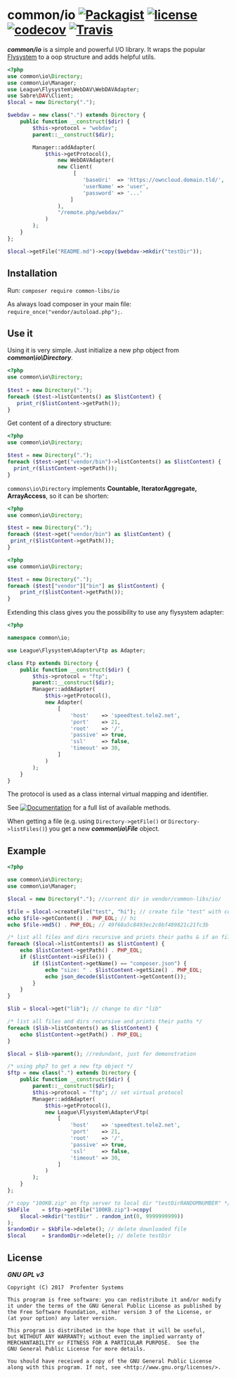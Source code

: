 # common/io [![Packagist](https://img.shields.io/packagist/v/common-libs/io.svg?style=flat-square)](https://packagist.org/packages/common-libs/io)  [![license](https://img.shields.io/github/license/common-libs/io.svg?style=flat-square)](https://github.com/common-libs/io)  [![codecov](https://codecov.io/gh/common-libs/io/branch/master/graph/badge.svg)](https://codecov.io/gh/common-libs/io) [![Travis](https://img.shields.io/travis/common-libs/io.svg?style=flat-square)](https://travis-ci.org/common-libs/io)

***common/io*** is a simple and powerful I/O library. It wraps the popular [Flysystem](https://flysystem.thephpleague.com/) 
to a oop structure and adds helpful utils.

````php
<?php
use common\io\Directory;
use common\io\Manager;
use League\Flysystem\WebDAV\WebDAVAdapter;
use Sabre\DAV\Client;
$local = new Directory(".");

$webdav = new class(".") extends Directory {
	public function __construct($dir) {
		$this->protocol = "webdav";
        parent::__construct($dir);

        Manager::addAdapter(
            $this->getProtocol(),
			    new WebDAVAdapter(
				new Client(
					 [
						'baseUri'  => 'https://owncloud.domain.tld/',
						'userName' => 'user',
						'password' => '...'
					]
				),
				"/remote.php/webdav/"
			)
		);
	}
};

$local->getFile("README.md")->copy($webdav->mkdir("testDir"));
````
## Installation

Run: `composer require common-libs/io`

As always load composer in your main file: `require_once("vendor/autoload.php");`.

## Use it
Using it is very simple. Just initialize a new php object from ***common\io\Directory***.
 
 ````php
 <?php
 use common\io\Directory;
   
 $test = new Directory(".");
 foreach ($test->listContents() as $listContent) {
 	print_r($listContent->getPath());
 }
 ````
 Get content of a directory structure:
  ````php
  <?php
  use common\io\Directory;

  $test = new Directory(".");
  foreach ($test->get("vendor/bin")->listContents() as $listContent) {
  	print_r($listContent->getPath());
  }
  ````
  
 `commons\io\Directory` implements **Countable, IteratorAggregate, ArrayAccess**, so it can be shorten:
   ````php
   <?php
   use common\io\Directory;
 
   $test = new Directory(".");
   foreach ($test->get("vendor/bin") as $listContent) {
   	print_r($listContent->getPath());
   }
   ```` 
````php
<?php
use common\io\Directory;

$test = new Directory(".");
foreach ($test["vendor"]["bin"] as $listContent) {
    print_r($listContent->getPath());
}
```` 
   
 
 
 Extending this class gives you the possibility to use any flysystem adapter:

```php
<?php

namespace common\io;

use League\Flysystem\Adapter\Ftp as Adapter;

class Ftp extends Directory {
	public function __construct($dir) {
		$this->protocol = "ftp";
		parent::__construct($dir);
		Manager::addAdapter(
			$this->getProtocol(),
			new Adapter(
				[
					'host'    => 'speedtest.tele2.net',
					'port'    => 21,
					'root'    => '/',
					'passive' => true,
					'ssl'     => false,
					'timeout' => 30,
				]
			)
		);
	}
}
```
The protocol is used as a class internal virtual mapping and identifier.

See [![Documentation](https://img.shields.io/badge/Documentation-api-orange.svg?style=flat-square)](https://common-libs.github.io/io/) for a full list of available methods.

When getting a file (e.g. using `Directory->getFile()` or `Directory->listFiles()`) you get a new ***common\io\File*** object.

## Example
```php
<?php

use common\io\Directory;
use common\io\Manager;

$local = new Directory("."); //current dir in vendor/common-libs/io/

$file = $local->createFile("test", "hi"); // create file "test" with content hi
echo $file->getContent() . PHP_EOL; // hi
echo $file->md5() . PHP_EOL; // 49f68a5c8493ec2c0bf489821c21fc3b

/* list all files and dirs recursive and prints their paths & if an file "composer.json" is found more infos are printed */
foreach ($local->listContents() as $listContent) { 
	echo $listContent->getPath() . PHP_EOL;
	if ($listContent->isFile()) {
		if ($listContent->getName() == "composer.json") {
			echo "size: " . $listContent->getSize() . PHP_EOL;
			echo json_decode($listContent->getContent());
		}
	}
}

$lib = $local->get("lib"); // change to dir "lib"

/* list all files and dirs recursive and prints their paths */
foreach ($lib->listContents() as $listContent) {
	echo $listContent->getPath() . PHP_EOL;
}

$local = $lib->parent(); //redundant, just for demonstration

/* using php7 to get a new ftp object */
$ftp = new class(".") extends Directory {
	public function __construct($dir) {
		parent::__construct($dir);
		$this->protocol = "ftp"; // set virtual protocol
		Manager::addAdapter(
			$this->getProtocol(),
			new League\Flysystem\Adapter\Ftp(
				[
					'host'    => 'speedtest.tele2.net',
					'port'    => 21,
					'root'    => '/',
					'passive' => true,
					'ssl'     => false,
					'timeout' => 30,
				]
			)
		);
	}
};

/* copy "100KB.zip" on ftp server to local dir "testDirRANDOMNUMBER" */
$kbFile    = $ftp->getFile("100KB.zip")->copy(
	$local->mkdir("testDir" . random_int(0, 9999999999))
);
$randomDir = $kbFile->delete(); // delete downloaded file
$local     = $randomDir->delete(); // delete testDir
```
## License

*****GNU GPL v3*****

    Copyright (C) 2017  Profenter Systems

    This program is free software: you can redistribute it and/or modify
    it under the terms of the GNU General Public License as published by
    the Free Software Foundation, either version 3 of the License, or
    (at your option) any later version.

    This program is distributed in the hope that it will be useful,
    but WITHOUT ANY WARRANTY; without even the implied warranty of
    MERCHANTABILITY or FITNESS FOR A PARTICULAR PURPOSE.  See the
    GNU General Public License for more details.

    You should have received a copy of the GNU General Public License 
    along with this program. If not, see <http://www.gnu.org/licenses/>.
